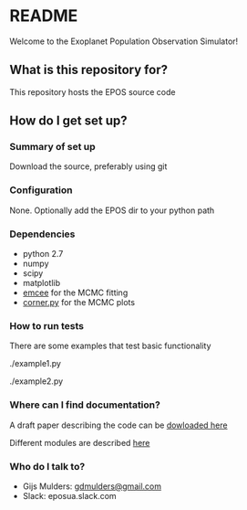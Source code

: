 # README #

Welcome to the Exoplanet Population Observation Simulator!

## What is this repository for? ##

This repository hosts the EPOS source code

## How do I get set up? ##

### Summary of set up ###
Download the source, preferably using git

### Configuration ###
None. Optionally add the EPOS dir to your python path

### Dependencies ###
* python 2.7
* numpy
* scipy
* matplotlib
* [emcee](http://dan.iel.fm/emcee) for the MCMC fitting
* [corner.py](http://corner.readthedocs.io/) for the MCMC plots

### How to run tests ###
There are some examples that test basic functionality

./example1.py

./example2.py

### Where can I find documentation? ###

A draft paper describing the code can be [dowloaded here](https://www.dropbox.com/s/964mwknjdcueyj9/EPOS-draft.pdf?dl=1)

Different modules are described [here](epos/toc.md)

### Who do I talk to? ###

* Gijs Mulders: gdmulders@gmail.com
* Slack: eposua.slack.com
